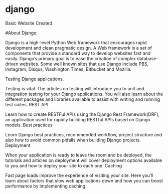 # django
Basic Website Created

#About Django:

Django is a high-level Python Web framework that encourages rapid development and clean pragmatic design. A Web framework is a set of components that provide a standard way to develop websites fast and easily. Django’s primary goal is to ease the creation of complex database-driven websites. Some well known sites that use Django include PBS, Instagram, Disqus, Washington Times, Bitbucket and Mozilla.

Testing Django applications.

Testing is vital. The articles on testing will introduce you to unit and integration testing for your Django applications. You will also learn about the different packages and libraries available to assist with writing and running test suites.
REST API

Learn how to create RESTFul APIs using the Django Rest Framework(DRF), an application used for rapidly building RESTful APIs based on Django models.
Best practices

Learn Django best practices, recommended workflow, project structure and also how to avoid common pitfalls when building Django projects.
Deployment

When your application is ready to leave the room and be deployed, the tutorials and articles on deployment will cover deployment options available to you and how to deploy your site to each one.
Caching

Fast page loads improve the experience of visiting your site. Here you’ll learn about factors that slow web applications down and how you can boost performance by implementing caching.
